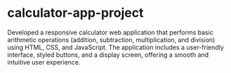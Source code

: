 # calculator-app-project
Developed a responsive calculator web application that performs basic arithmetic operations (addition, subtraction, multiplication, and division) using HTML, CSS, and JavaScript. The application includes a user-friendly interface, styled buttons, and a display screen, offering a smooth and intuitive user experience.
